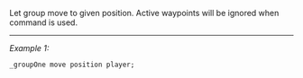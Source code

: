 Let group move to given position. Active waypoints will be ignored when command is used.


---
*Example 1:*
```sqf
_groupOne move position player;
```